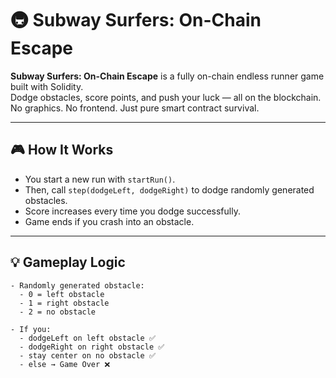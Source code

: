 # 🚇 Subway Surfers: On-Chain Escape

**Subway Surfers: On-Chain Escape** is a fully on-chain endless runner game built with Solidity.  
Dodge obstacles, score points, and push your luck — all on the blockchain.  
No graphics. No frontend. Just pure smart contract survival.

---

## 🎮 How It Works

- You start a new run with `startRun()`.
- Then, call `step(dodgeLeft, dodgeRight)` to dodge randomly generated obstacles.
- Score increases every time you dodge successfully.
- Game ends if you crash into an obstacle.

---

## 💡 Gameplay Logic

```solidity
- Randomly generated obstacle:
  - 0 = left obstacle
  - 1 = right obstacle
  - 2 = no obstacle

- If you:
  - dodgeLeft on left obstacle ✅
  - dodgeRight on right obstacle ✅
  - stay center on no obstacle ✅
  - else → Game Over ❌
